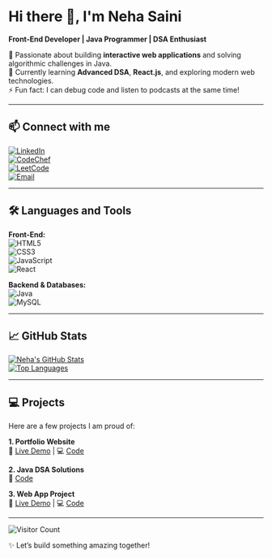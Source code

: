 # Hi there 👋, I'm Neha Saini
**Front-End Developer | Java Programmer | DSA Enthusiast**

🚀 Passionate about building **interactive web applications** and solving algorithmic challenges in Java.  
🌱 Currently learning **Advanced DSA**, **React.js**, and exploring modern web technologies.  
⚡ Fun fact: I can debug code and listen to podcasts at the same time!

---

## 📫 Connect with me
[![LinkedIn](https://img.shields.io/badge/LinkedIn-0077B5?style=for-the-badge&logo=linkedin&logoColor=white)](https://www.linkedin.com/in/neha-saini-8a630a296/)  
[![CodeChef](https://img.shields.io/badge/CodeChef-5B4638?style=for-the-badge&logo=codechef&logoColor=white)](https://www.codechef.com/users/neha_saini16)  
[![LeetCode](https://img.shields.io/badge/LeetCode-FFA116?style=for-the-badge&logo=leetcode&logoColor=black)](https://leetcode.com/u/Neha_saini23/)  
[![Email](https://img.shields.io/badge/Email-D14836?style=for-the-badge&logo=gmail&logoColor=white)](mailto:nehasaini9612@gmail.com)

---

## 🛠 Languages and Tools
**Front-End:**  
![HTML5](https://img.shields.io/badge/HTML5-E34F26?style=for-the-badge&logo=html5&logoColor=white)  
![CSS3](https://img.shields.io/badge/CSS3-1572B6?style=for-the-badge&logo=css3&logoColor=white)  
![JavaScript](https://img.shields.io/badge/JavaScript-F7DF1E?style=for-the-badge&logo=javascript&logoColor=black)  
![React](https://img.shields.io/badge/React-20232A?style=for-the-badge&logo=react&logoColor=61DAFB)

**Backend & Databases:**  
![Java](https://img.shields.io/badge/Java-ED8B00?style=for-the-badge&logo=java&logoColor=white)  
![MySQL](https://img.shields.io/badge/MySQL-4479A1?style=for-the-badge&logo=mysql&logoColor=white)

---

## 📈 GitHub Stats
[![Neha's GitHub Stats](https://github-readme-stats.vercel.app/api?username=YOUR_GITHUB_USERNAME&show_icons=true&theme=radical)](https://github.com/YOUR_GITHUB_USERNAME)  
[![Top Languages](https://github-readme-stats.vercel.app/api/top-langs/?username=YOUR_GITHUB_USERNAME&layout=compact&theme=radical)](https://github.com/YOUR_GITHUB_USERNAME)

---

## 💻 Projects
Here are a few projects I am proud of:

**1. Portfolio Website**  
🔗 [Live Demo](#) | 💻 [Code](#)

**2. Java DSA Solutions**  
🔗 [Code](#)

**3. Web App Project**  
🔗 [Live Demo](#) | 💻 [Code](#)

---

![Visitor Count](https://profile-counter.glitch.me/YOUR_GITHUB_USERNAME/count.svg)

✨ Let’s build something amazing together!
